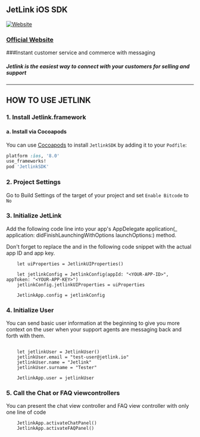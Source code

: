 ## JetLink iOS SDK
[![Website](https://app.jetlink.io/Assets/custom/img/jetlink_logo.png)](https://jetlink.io)
### [Official Website](https://jetlink.io/)

###Instant customer service and commerce with messaging

##### Jetlink is the easiest way to connect with your customers for selling and support

----------------------------------------------------------------------------------------


## HOW TO USE JETLINK

### 1. Install Jetlink.framework

#### a. Install via Cocoapods

You can use [Cocoapods](http://cocoapods.org/) to install `JetlinkSDK` by adding it to your `Podfile`:

```ruby
platform :ios, '8.0'
use_frameworks!
pod 'JetlinkSDK'
```

### 2. Project Settings

Go to Build Settings of the target of your project and set `Enable Bitcode` to `No`

### 3. Initialize JetLink

Add the following code line into your app's AppDelegate application(_ application: didFinishLaunchingWithOptions launchOptions:) method. 

Don't forget to replace the <YOUR-APP-ID> and <YOUR-APP-KEY> in the following code snippet with the actual app ID and app key.   

```
	let uiProperties = JetlinkUIProperties()
		
	let jetlinkConfig = JetlinkConfig(appId: "<YOUR-APP-ID>", appToken: "<YOUR-APP-KEY>")
	jetlinkConfig.jetlinkUIProperties = uiProperties

	JetlinkApp.config = jetlinkConfig

```


### 4. Initialize User

You can send basic user information at the beginning to give you more context on the user when your support agents are messaging back and forth with them.   

```

	let jetlinkUser = JetlinkUser()
	jetlinkUser.email = "test-user@jetlink.io"
	jetlinkUser.name = "Jetlink"
	jetlinkUser.surname = "Tester"
	
	JetlinkApp.user = jetlinkUser

```


### 5. Call the Chat or FAQ viewcontrollers

You can present the chat view controller and FAQ view controller with only one line of code

```
	JetlinkApp.activateChatPanel()
	JetlinkApp.activateFAQPanel()
```
